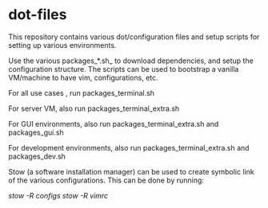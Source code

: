 # dot-files

This repository contains various dot/configuration files and setup scripts for
setting up various environments.

Use the various packages_*.sh_ to download dependencies, and setup the
configuration structure. The scripts can be used to bootstrap a vanilla
VM/machine to have vim, configurations, etc.

For all use cases , run packages_terminal.sh

For server VM, also run packages_terminal_extra.sh

For GUI environments, also run packages_terminal_extra.sh and packages_gui.sh

For development environments, also run packages_terminal_extra.sh and packages_dev.sh

Stow (a software installation manager) can be used to create symbolic link
of the various configurations. This can be done by running:

_stow -R configs_
_stow -R vimrc_

